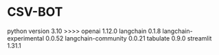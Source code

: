 # CSV-BOT

python version            3.10 >>>>
openai                    1.12.0
langchain                 0.1.8
langchain-experimental    0.0.52
langchain-community       0.0.21
tabulate                  0.9.0
streamlit                 1.31.1
